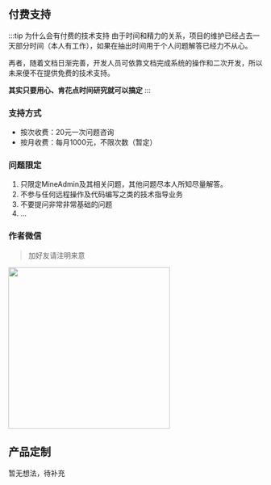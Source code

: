 ## 付费支持

:::tip 为什么会有付费的技术支持
由于时间和精力的关系，项目的维护已经占去一天部分时间（本人有工作），如果在抽出时间用于个人问题解答已经力不从心。

再者，随着文档日渐完善，开发人员可依靠文档完成系统的操作和二次开发，所以未来便不在提供免费的技术支持。

**其实只要用心、肯花点时间研究就可以搞定**
:::

### 支持方式

- 按次收费：20元一次问题咨询
- 按月收费：每月1000元，不限次数（暂定）

### 问题限定

1. 只限定MineAdmin及其相关问题，其他问题尽本人所知尽量解答。
2. 不参与任何远程操作及代码编写之类的技术指导业务
3. 不要提问非常非常基础的问题
4. ...

### 作者微信
> 加好友请注明来意

<img src="/wechat_qrcode.jpg" width="320" />


## 产品定制

暂无想法，待补充